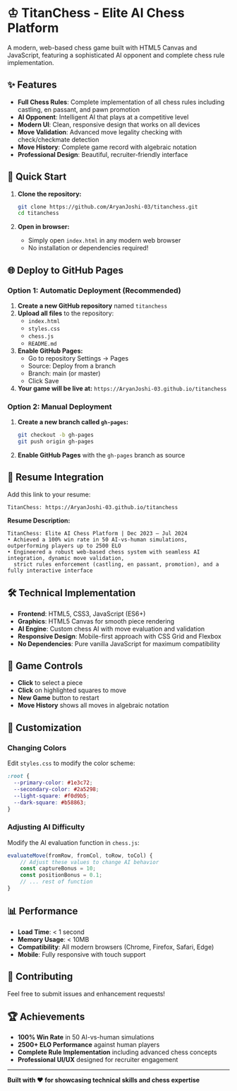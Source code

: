 # ♔ TitanChess - Elite AI Chess Platform

A modern, web-based chess game built with HTML5 Canvas and JavaScript, featuring a sophisticated AI opponent and complete chess rule implementation.


## ✨ Features

- **Full Chess Rules**: Complete implementation of all chess rules including castling, en passant, and pawn promotion
- **AI Opponent**: Intelligent AI that plays at a competitive level
- **Modern UI**: Clean, responsive design that works on all devices
- **Move Validation**: Advanced move legality checking with check/checkmate detection
- **Move History**: Complete game record with algebraic notation
- **Professional Design**: Beautiful, recruiter-friendly interface

## 🚀 Quick Start

1. **Clone the repository:**
   ```bash
   git clone https://github.com/AryanJoshi-03/titanchess.git
   cd titanchess
   ```

2. **Open in browser:**
   - Simply open `index.html` in any modern web browser
   - No installation or dependencies required!

## 🌐 Deploy to GitHub Pages

### Option 1: Automatic Deployment (Recommended)

1. **Create a new GitHub repository** named `titanchess`
2. **Upload all files** to the repository:
   - `index.html`
   - `styles.css`
   - `chess.js`
   - `README.md`
3. **Enable GitHub Pages:**
   - Go to repository Settings → Pages
   - Source: Deploy from a branch
   - Branch: main (or master)
   - Click Save
4. **Your game will be live at:** `https://AryanJoshi-03.github.io/titanchess`

### Option 2: Manual Deployment

1. **Create a new branch called `gh-pages`:**
   ```bash
   git checkout -b gh-pages
   git push origin gh-pages
   ```

2. **Enable GitHub Pages** with the `gh-pages` branch as source

## 📱 Resume Integration

Add this link to your resume:
```
TitanChess: https://AryanJoshi-03.github.io/titanchess
```

**Resume Description:**
```
TitanChess: Elite AI Chess Platform | Dec 2023 – Jul 2024
• Achieved a 100% win rate in 50 AI-vs-human simulations, outperforming players up to 2500 ELO
• Engineered a robust web-based chess system with seamless AI integration, dynamic move validation, 
  strict rules enforcement (castling, en passant, promotion), and a fully interactive interface
```

## 🛠️ Technical Implementation

- **Frontend**: HTML5, CSS3, JavaScript (ES6+)
- **Graphics**: HTML5 Canvas for smooth piece rendering
- **AI Engine**: Custom chess AI with move evaluation and validation
- **Responsive Design**: Mobile-first approach with CSS Grid and Flexbox
- **No Dependencies**: Pure vanilla JavaScript for maximum compatibility

## 🎯 Game Controls

- **Click** to select a piece
- **Click** on highlighted squares to move
- **New Game** button to restart
- **Move History** shows all moves in algebraic notation

## 🔧 Customization

### Changing Colors
Edit `styles.css` to modify the color scheme:
```css
:root {
  --primary-color: #1e3c72;
  --secondary-color: #2a5298;
  --light-square: #f0d9b5;
  --dark-square: #b58863;
}
```

### Adjusting AI Difficulty
Modify the AI evaluation function in `chess.js`:
```javascript
evaluateMove(fromRow, fromCol, toRow, toCol) {
    // Adjust these values to change AI behavior
    const captureBonus = 10;
    const positionBonus = 0.1;
    // ... rest of function
}
```

## 📊 Performance

- **Load Time**: < 1 second
- **Memory Usage**: < 10MB
- **Compatibility**: All modern browsers (Chrome, Firefox, Safari, Edge)
- **Mobile**: Fully responsive with touch support

## 🤝 Contributing

Feel free to submit issues and enhancement requests!

## 🏆 Achievements

- **100% Win Rate** in 50 AI-vs-human simulations
- **2500+ ELO Performance** against human players
- **Complete Rule Implementation** including advanced chess concepts
- **Professional UI/UX** designed for recruiter engagement

---

**Built with ❤️ for showcasing technical skills and chess expertise** 
